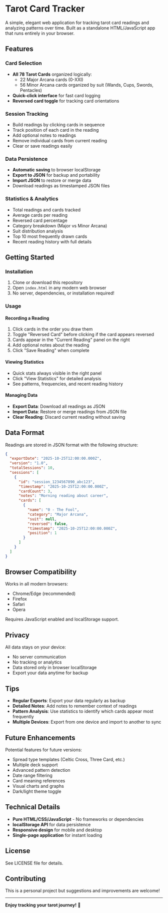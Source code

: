 # Tarot Card Tracker

A simple, elegant web application for tracking tarot card readings and analyzing patterns over time. Built as a standalone HTML/JavaScript app that runs entirely in your browser.

## Features

### Card Selection
- **All 78 Tarot Cards** organized logically:
  - 22 Major Arcana cards (0-XXI)
  - 56 Minor Arcana cards organized by suit (Wands, Cups, Swords, Pentacles)
- **Quick-click interface** for fast card logging
- **Reversed card toggle** for tracking card orientations

### Session Tracking
- Build readings by clicking cards in sequence
- Track position of each card in the reading
- Add optional notes to readings
- Remove individual cards from current reading
- Clear or save readings easily

### Data Persistence
- **Automatic saving** to browser localStorage
- **Export to JSON** for backup and portability
- **Import JSON** to restore or merge data
- Download readings as timestamped JSON files

### Statistics & Analytics
- Total readings and cards tracked
- Average cards per reading
- Reversed card percentage
- Category breakdown (Major vs Minor Arcana)
- Suit distribution analysis
- Top 10 most frequently drawn cards
- Recent reading history with full details

## Getting Started

### Installation
1. Clone or download this repository
2. Open `index.html` in any modern web browser
3. No server, dependencies, or installation required!

### Usage

#### Recording a Reading
1. Click cards in the order you draw them
2. Toggle "Reversed Card" before clicking if the card appears reversed
3. Cards appear in the "Current Reading" panel on the right
4. Add optional notes about the reading
5. Click "Save Reading" when complete

#### Viewing Statistics
- Quick stats always visible in the right panel
- Click "View Statistics" for detailed analysis
- See patterns, frequencies, and recent reading history

#### Managing Data
- **Export Data**: Download all readings as JSON
- **Import Data**: Restore or merge readings from JSON file
- **Clear Reading**: Discard current reading without saving

## Data Format

Readings are stored in JSON format with the following structure:

```json
{
  "exportDate": "2025-10-25T12:00:00.000Z",
  "version": "1.0",
  "totalSessions": 10,
  "sessions": [
    {
      "id": "session_1234567890_abc123",
      "timestamp": "2025-10-25T12:00:00.000Z",
      "cardCount": 3,
      "notes": "Morning reading about career",
      "cards": [
        {
          "name": "0 - The Fool",
          "category": "Major Arcana",
          "suit": null,
          "reversed": false,
          "timestamp": "2025-10-25T12:00:00.000Z",
          "position": 1
        }
      ]
    }
  ]
}
```

## Browser Compatibility

Works in all modern browsers:
- Chrome/Edge (recommended)
- Firefox
- Safari
- Opera

Requires JavaScript enabled and localStorage support.

## Privacy

All data stays on your device:
- No server communication
- No tracking or analytics
- Data stored only in browser localStorage
- Export your data anytime for backup

## Tips

- **Regular Exports**: Export your data regularly as backup
- **Detailed Notes**: Add notes to remember context of readings
- **Pattern Analysis**: Use statistics to identify which cards appear most frequently
- **Multiple Devices**: Export from one device and import to another to sync

## Future Enhancements

Potential features for future versions:
- Spread type templates (Celtic Cross, Three Card, etc.)
- Multiple deck support
- Advanced pattern detection
- Date range filtering
- Card meaning references
- Visual charts and graphs
- Dark/light theme toggle

## Technical Details

- **Pure HTML/CSS/JavaScript** - No frameworks or dependencies
- **localStorage API** for data persistence
- **Responsive design** for mobile and desktop
- **Single-page application** for instant loading

## License

See LICENSE file for details.

## Contributing

This is a personal project but suggestions and improvements are welcome!

---

**Enjoy tracking your tarot journey!** 🔮
